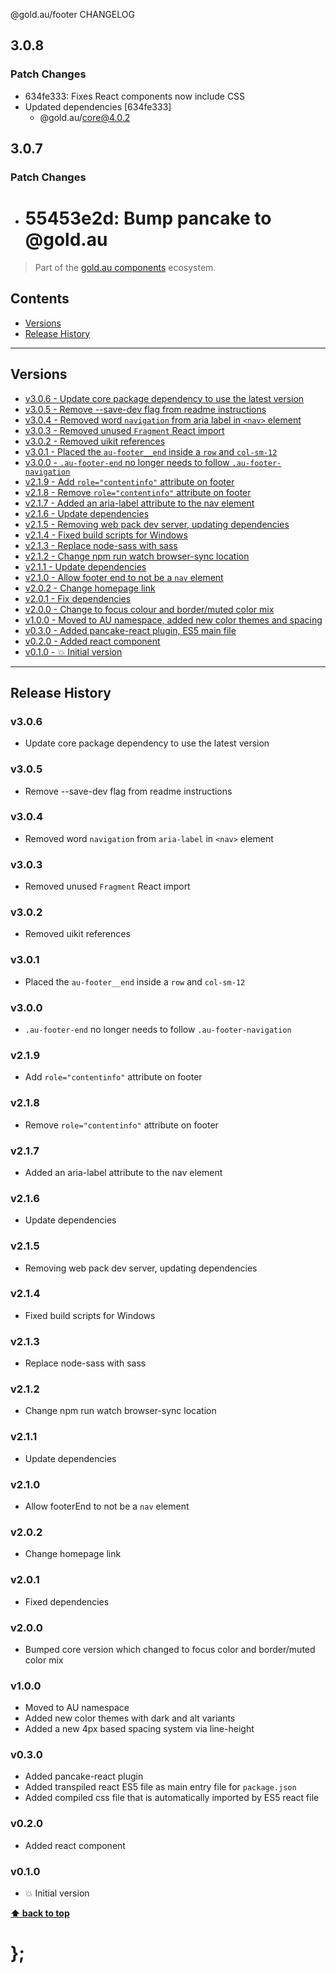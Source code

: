 @gold.au/footer CHANGELOG

## 3.0.8

### Patch Changes

- 634fe333: Fixes React components now include CSS
- Updated dependencies [634fe333]
  - @gold.au/core@4.0.2

## 3.0.7

### Patch Changes

- # 55453e2d: Bump pancake to @gold.au

> Part of the [gold.au components](https://github.com/designsystemau/gold-design-system/) ecosystem.

## Contents

- [Versions](#install)
- [Release History](#release-history)

---

## Versions

- [v3.0.6 - Update core package dependency to use the latest version](#v306)
- [v3.0.5 - Remove --save-dev flag from readme instructions](#v305)
- [v3.0.4 - Removed word `navigation` from aria label in `<nav>` element](#v304)
- [v3.0.3 - Removed unused `Fragment` React import](#v303)
- [v3.0.2 - Removed uikit references](#v302)
- [v3.0.1 - Placed the `au-footer__end` inside a `row` and `col-sm-12`](#v301)
- [v3.0.0 - `.au-footer-end` no longer needs to follow `.au-footer-navigation`](#v300)
- [v2.1.9 - Add `role="contentinfo"` attribute on footer](#v219)
- [v2.1.8 - Remove `role="contentinfo"` attribute on footer](#v218)
- [v2.1.7 - Added an aria-label attribute to the nav element](#v217)
- [v2.1.6 - Update dependencies](#v216)
- [v2.1.5 - Removing web pack dev server, updating dependencies](#v215)
- [v2.1.4 - Fixed build scripts for Windows](#v214)
- [v2.1.3 - Replace node-sass with sass](#v213)
- [v2.1.2 - Change npm run watch browser-sync location](#v212)
- [v2.1.1 - Update dependencies](#v211)
- [v2.1.0 - Allow footer end to not be a `nav` element](#v210)
- [v2.0.2 - Change homepage link](#v202)
- [v2.0.1 - Fix dependencies](#v201)
- [v2.0.0 - Change to focus colour and border/muted color mix](#v200)
- [v1.0.0 - Moved to AU namespace, added new color themes and spacing](#v100)
- [v0.3.0 - Added pancake-react plugin, ES5 main file](#v030)
- [v0.2.0 - Added react component](#v020)
- [v0.1.0 - 💥 Initial version](#v010)

---

## Release History

### v3.0.6

- Update core package dependency to use the latest version

### v3.0.5

- Remove --save-dev flag from readme instructions

### v3.0.4

- Removed word `navigation` from `aria-label` in `<nav>` element

### v3.0.3

- Removed unused `Fragment` React import

### v3.0.2

- Removed uikit references

### v3.0.1

- Placed the `au-footer__end` inside a `row` and `col-sm-12`

### v3.0.0

- `.au-footer-end` no longer needs to follow `.au-footer-navigation`

### v2.1.9

- Add `role="contentinfo"` attribute on footer

### v2.1.8

- Remove `role="contentinfo"` attribute on footer

### v2.1.7

- Added an aria-label attribute to the nav element

### v2.1.6

- Update dependencies

### v2.1.5

- Removing web pack dev server, updating dependencies

### v2.1.4

- Fixed build scripts for Windows

### v2.1.3

- Replace node-sass with sass

### v2.1.2

- Change npm run watch browser-sync location

### v2.1.1

- Update dependencies

### v2.1.0

- Allow footerEnd to not be a `nav` element

### v2.0.2

- Change homepage link

### v2.0.1

- Fixed dependencies

### v2.0.0

- Bumped core version which changed to focus color and border/muted color mix

### v1.0.0

- Moved to AU namespace
- Added new color themes with dark and alt variants
- Added a new 4px based spacing system via line-height

### v0.3.0

- Added pancake-react plugin
- Added transpiled react ES5 file as main entry file for `package.json`
- Added compiled css file that is automatically imported by ES5 react file

### v0.2.0

- Added react component

### v0.1.0

- 💥 Initial version

**[⬆ back to top](#contents)**

# };
